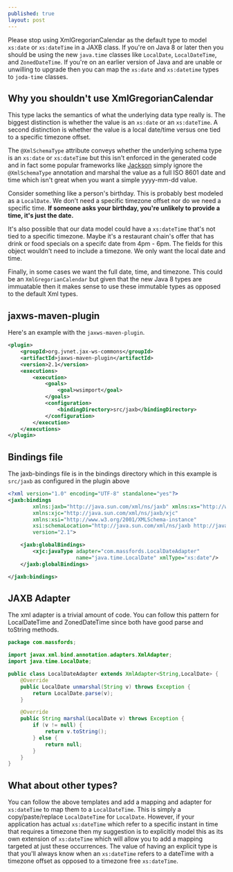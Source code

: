 ```yaml
---
published: true
layout: post
---
```

Please stop using XmlGregorianCalendar as the default type to model `xs:date` or `xs:dateTime` in a JAXB class. If you're on Java 8 or later then you should be using the new `java.time` classes like `LocalDate`, `LocalDateTime`, and `ZonedDateTime`. If you're on an earlier version of Java and are unable or unwilling to upgrade then you can map the `xs:date` and `xs:datetime` types to `joda-time` classes. 

## Why you shouldn't use XmlGregorianCalendar
This type lacks the semantics of what the underlying data type really is. The biggest distinction is whether the value is an `xs:date` or an `xs:dateTime`. A second distinction is whether the value is a local date/time versus one tied to a specific timezone offset. 

The `@XmlSchemaType` attribute conveys whether the underlying schema type is an `xs:date` or `xs:dateTime` but this isn't enforced in the generated code and in fact some popular frameworks like [Jackson](http://wiki.fasterxml.com/JacksonJAXBAnnotations) simply ignore the `@XmlSchemaType` annotation and marshal the value as a full ISO 8601 date and time which isn't great when you want a simple yyyy-mm-dd value.

Consider something like a person's birthday. This is probably best modeled as a `LocalDate`. We don't need a specific timezone offset nor do we need a specific time. **If someone asks your birthday, you're unlikely to provide a time, it's just the date.**

It's also possible that our data model could have a `xs:dateTime` that's not tied to a specific timezone. Maybe it's a restaurant chain's offer that has drink or food specials on a specifc date from 4pm - 6pm. The fields for this object wouldn't need to include a timezone. We only want the local date and time.

Finally, in some cases we want the full date, time, and timezone. This could be an `XmlGregorianCalendar` but given that the new Java 8 types are immuatable then it makes sense to use these immutable types as opposed to the default Xml types.

## jaxws-maven-plugin

Here's an example with the `jaxws-maven-plugin`.

```xml
<plugin>
    <groupId>org.jvnet.jax-ws-commons</groupId>
    <artifactId>jaxws-maven-plugin</artifactId>
    <version>2.1</version>
    <executions>
        <execution>
            <goals>
                <goal>wsimport</goal>
            </goals>
            <configuration>
                <bindingDirectory>src/jaxb</bindingDirectory>
            </configuration>
        </execution>
    </executions>
</plugin>
```

## Bindings file

The jaxb-bindings file is in the bindings directory which in this example is `src/jaxb` as configured in the plugin above

```xml
<?xml version="1.0" encoding="UTF-8" standalone="yes"?>
<jaxb:bindings
        xmlns:jaxb="http://java.sun.com/xml/ns/jaxb" xmlns:xs="http://www.w3.org/2001/XMLSchema"
        xmlns:xjc="http://java.sun.com/xml/ns/jaxb/xjc"
        xmlns:xsi="http://www.w3.org/2001/XMLSchema-instance"
        xsi:schemaLocation="http://java.sun.com/xml/ns/jaxb http://java.sun.com/xml/ns/jaxb/bindingschema_2_0.xsd"
        version="2.1">

    <jaxb:globalBindings>
        <xjc:javaType adapter="com.massfords.LocalDateAdapter"
                      name="java.time.LocalDate" xmlType="xs:date"/>
    </jaxb:globalBindings>

</jaxb:bindings>
```

## JAXB Adapter

The xml adapter is a trivial amount of code. You can follow this pattern for LocalDateTime and ZonedDateTime since both have good parse and toString methods.

```java
package com.massfords;

import javax.xml.bind.annotation.adapters.XmlAdapter;
import java.time.LocalDate;

public class LocalDateAdapter extends XmlAdapter<String,LocalDate> {
    @Override
    public LocalDate unmarshal(String v) throws Exception {
        return LocalDate.parse(v);
    }

    @Override
    public String marshal(LocalDate v) throws Exception {
        if (v != null) {
            return v.toString();
        } else {
            return null;
        }
    }
}
```

## What about other types?

You can follow the above templates and add a mapping and adapter for `xs:dateTime` to map them to a `LocalDateTime`. This is simply a copy/paste/replace 
`LocalDateTime` for  `LocalDate`. However, if your application has actual `xs:dateTime` which refer to a specific instant in time that requires a timezone then my suggestion is to explicitly model this as its own extension of `xs:dateTime` which will allow you to add a mapping targeted at just these occurrences. The value of having an explicit type is that you'll always know when an `xs:dateTime` refers to a dateTime with a timezone offset as opposed to a timezone free `xs:dateTime`.


